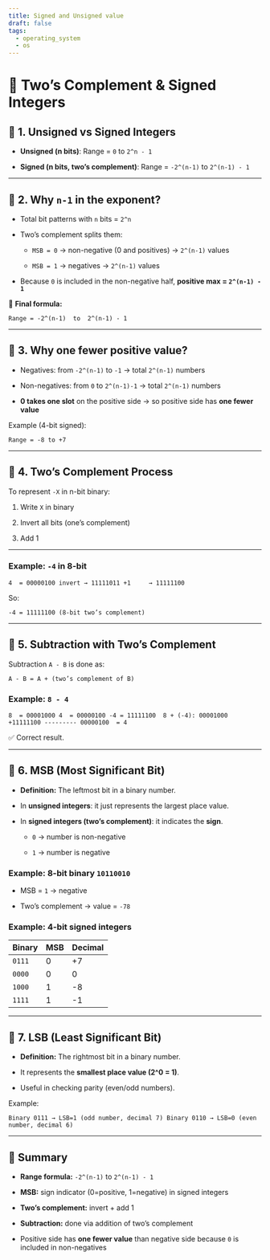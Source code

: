 ```yaml
---
title: Signed and Unsigned value
draft: false
tags:
  - operating_system
  - os
---
```

 
# 📘 Two’s Complement & Signed Integers

## 🔹 1. Unsigned vs Signed Integers

- **Unsigned (n bits)**: Range = `0` to `2^n - 1`
    
- **Signed (n bits, two’s complement)**: Range = `-2^(n-1)` to `2^(n-1) - 1`
    

---

## 🔹 2. Why `n-1` in the exponent?

- Total bit patterns with `n` bits = `2^n`
    
- Two’s complement splits them:
    
    - `MSB = 0` → non-negative (0 and positives) → `2^(n-1)` values
        
    - `MSB = 1` → negatives → `2^(n-1)` values
        
- Because `0` is included in the non-negative half, **positive max = `2^(n-1) - 1`**
    

📌 **Final formula:**

`Range = -2^(n-1)  to  2^(n-1) - 1`

---

## 🔹 3. Why one fewer positive value?

- Negatives: from `-2^(n-1)` to `-1` → total `2^(n-1)` numbers
    
- Non-negatives: from `0` to `2^(n-1)-1` → total `2^(n-1)` numbers
    
- **0 takes one slot** on the positive side → so positive side has **one fewer value**
    

Example (4-bit signed):

`Range = -8 to +7`

---

## 🔹 4. Two’s Complement Process

To represent `-X` in n-bit binary:

1. Write `X` in binary
    
2. Invert all bits (one’s complement)
    
3. Add 1
    

---

### Example: `-4` in 8-bit

`4  = 00000100 invert → 11111011 +1     → 11111100`

So:

`-4 = 11111100 (8-bit two’s complement)`

---

## 🔹 5. Subtraction with Two’s Complement

Subtraction `A - B` is done as:

`A - B = A + (two’s complement of B)`

### Example: `8 - 4`

`8  = 00001000 4  = 00000100 -4 = 11111100  8 + (-4): 00001000 +11111100 --------- 00000100  = 4`

✅ Correct result.

---

## 🔹 6. MSB (Most Significant Bit)

- **Definition:** The leftmost bit in a binary number.
    
- In **unsigned integers**: it just represents the largest place value.
    
- In **signed integers (two’s complement)**: it indicates the **sign**.
    
    - `0` → number is non-negative
        
    - `1` → number is negative
        

### Example: 8-bit binary `10110010`

- MSB = `1` → negative
    
- Two’s complement → value = `-78`
    

### Example: 4-bit signed integers

|Binary|MSB|Decimal|
|---|---|---|
|`0111`|0|+7|
|`0000`|0|0|
|`1000`|1|-8|
|`1111`|1|-1|

---

## 🔹 7. LSB (Least Significant Bit)

- **Definition:** The rightmost bit in a binary number.
    
- It represents the **smallest place value (2^0 = 1)**.
    
- Useful in checking parity (even/odd numbers).
    

Example:

`Binary 0111 → LSB=1 (odd number, decimal 7) Binary 0110 → LSB=0 (even number, decimal 6)`

---

## 📝 Summary

- **Range formula:** `-2^(n-1)` to `2^(n-1) - 1`
    
- **MSB:** sign indicator (0=positive, 1=negative) in signed integers
    
- **Two’s complement:** invert + add 1
    
- **Subtraction:** done via addition of two’s complement
    
- Positive side has **one fewer value** than negative side because `0` is included in non-negatives